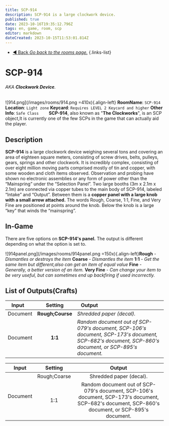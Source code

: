 ```yaml
---
title: SCP-914
description: SCP-914 is a large clockwork device.
published: true
date: 2023-10-16T19:35:12.796Z
tags: en, game, room, scp
editor: markdown
dateCreated: 2023-10-15T11:53:01.814Z
---
```


- [:arrow_backward: Back *Go back to the rooms page.*](/en/game/rooms)
{.links-list}
# SCP-914
###### AKA **Clockwork Device**.
![914.png](/images/rooms/914.png =410x){.align-left} **RoomName**: `SCP-914`
**Location**: `Light zone`
**Keycard**: `Requires LEVEL 2 Keycard and higher`
**Other Info**: `Safe Class`
⠀
⠀
**SCP-914**, also known as "**The Clockworks**", is an SCP object,It is currently one of the few SCPs in the game that can actually aid the player.
## Description
**SCP-914** is a large clockwork device weighing several tons and covering an area of eighteen square meters, consisting of screw drives, belts, pulleys, gears, springs and other clockwork. It is incredibly complex, consisting of over eight million moving parts comprised mostly of tin and copper, with some wooden and cloth items observed. Observation and probing have shown no electronic assemblies or any form of power other than the “Mainspring” under the “Selection Panel”. Two large booths (3m x 2.1m x 2.1m) are connected via copper tubes to the main body of SCP-914, labeled “Intake” and “Output”. Between them is a **copper panel with a large knob with a small arrow attached.** The words Rough, Coarse, 1:1, Fine, and Very Fine are positioned at points around the knob. Below the knob is a large “key” that winds the “mainspring”.
## In-Game
There are five options on **SCP-914's panel.** The output is different depending on what the option is set to.

![914panel.png](/images/rooms/914panel.png =150x){.align-left}**Rough** - *Dismantles or destroys the item*
**Coarse** - *Dismantles the item*
**1:1** - *Get the same item but different,also can get an item of equal value*
**Fine** - *Generally, a better version of an item.*
**Very Fine** - *Can change your item to be very useful, but can sometimes end up backfiring if used incorrectly.*
## List of Outputs(Crafts)
| ⠀**Input**⠀ | ⠀**Setting**⠀ | ⠀**Output** ⠀|
|:-|:-:|:-|
|Document|**Rough;Course**|*Shredded paper (decal).*|
|Document|**1:1**|*Random document out of SCP-079's document, SCP-106's document, SCP-173's document, SCP-682's document, SCP-860's document, or SCP-895's document.*|

<table>
    <thead>
        <tr>
            <th>Input</th>
            <th>Setting</th>
          <th>Output</th>
        </tr>
    </thead>
    <tbody>
        <tr>
            <td rowspan=3 align="center">Document</td>
            <td align="center">Rough;Coarse</td>
            <td align="center">Shredded paper (decal).</td>
        </tr>
				<tr>
            <td align="center">1:1</td>
            <td align="center">Random document out of SCP-079's document, SCP-106's document, SCP-173's document, SCP-682's document, SCP-860's document, or SCP-895's document.</td>
      	</tr>
    </tbody>
</table>